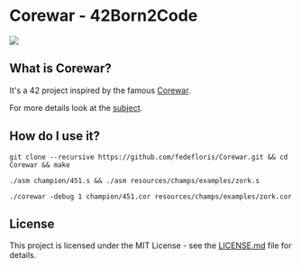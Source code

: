 # Corewar - 42Born2Code
![](https://img.shields.io/github/license/fedefloris/Corewar.svg)

## What is Corewar?
It's a 42 project inspired by the famous [Corewar](https://en.wikipedia.org/wiki/Core_War).

For more details look at the [subject](subject.pdf).

## How do I use it?
```console
git clone --recursive https://github.com/fedefloris/Corewar.git && cd Corewar && make
```
```console
./asm champion/451.s && ./asm resources/champs/examples/zork.s
```
```console
./corewar -debug 1 champion/451.cor resources/champs/examples/zork.cor
```

## License
This project is licensed under the MIT License - see the [LICENSE.md](LICENSE) file for details.
